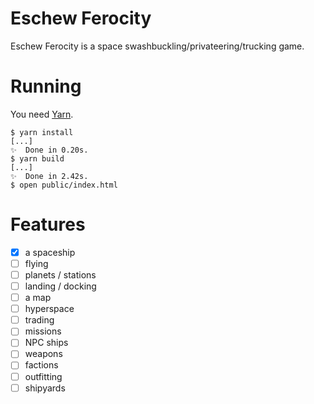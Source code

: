 Eschew Ferocity
===============

Eschew Ferocity is a space swashbuckling/privateering/trucking game.

Running
=======

You need [Yarn].

```shell
$ yarn install
[...]
✨  Done in 0.20s.
$ yarn build
[...]
✨  Done in 2.42s.
$ open public/index.html
```

[Yarn]: https://yarnpkg.com

Features
========

- [x] a spaceship
- [ ] flying
- [ ] planets / stations
- [ ] landing / docking
- [ ] a map
- [ ] hyperspace
- [ ] trading
- [ ] missions
- [ ] NPC ships
- [ ] weapons
- [ ] factions
- [ ] outfitting
- [ ] shipyards
